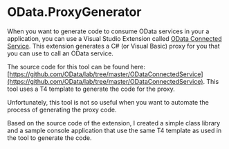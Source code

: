 # OData.ProxyGenerator

When you want to generate code to consume OData services in your a application, you can use a Visual Studio Extension called [OData Connected Service](https://marketplace.visualstudio.com/items?itemName=laylaliu.ODataConnectedService). This extension generates a C# (or Visual Basic) proxy for you that you can use to call an OData service.

The source code for this tool can be found here: [https://github.com/OData/lab/tree/master/ODataConnectedService](https://github.com/OData/lab/tree/master/ODataConnectedService). This tool uses a T4 template to generate the code for the proxy. 

Unfortunately, this tool is not so useful when you want to automate the process of generating the proxy code. 

Based on the source code of the extension, I created a simple class library and a sample console application that use the same T4 template as used in the tool to generate the code. 

